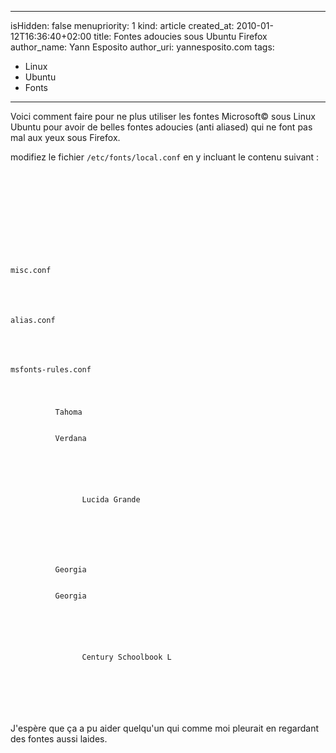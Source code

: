 ----- 
isHidden:       false
menupriority:   1
kind:           article
created_at:           2010-01-12T16:36:40+02:00
title: Fontes adoucies sous Ubuntu Firefox
author_name: Yann Esposito
author_uri: yannesposito.com
tags:
  - Linux
  - Ubuntu
  - Fonts

-----

Voici comment faire pour ne plus utiliser les fontes Microsoft© sous Linux Ubuntu pour avoir de belles fontes adoucies (anti aliased) qui ne font pas mal aux yeux sous Firefox.

modifiez le fichier <code>/etc/fonts/local.conf</code> en y incluant le contenu suivant : 

<div>
<code class="xml" file="local.conf">

<?xml version="1.0"?>
<!DOCTYPE fontconfig SYSTEM "fonts.dtd">
<fontconfig>

<!-- Miscellaneous settings -->

<include ignore_missing="yes">misc.conf</include>

<!-- Define alias -->

<include ignore_missing="yes">alias.conf</include>

<!-- Rules for Microsoft fonts -->

<include ignore_missing="yes">msfonts-rules.conf</include>

  <match target="pattern" name="family" >
      <test name="family" qual="any" >
          <string>Tahoma</string>
      </test>
      <edit mode="assign" name="family" >
          <string>Verdana</string>
      </edit>
  </match>
  <selectfont>
      <acceptfont>
          <pattern>
              <patelt name="family"> 
                <string>Lucida Grande</string> 
              </patelt>
          </pattern>
      </acceptfont>
  </selectfont>

  <match target="pattern" name="family" >
      <test name="family" qual="any" >
          <string>Georgia</string>
      </test>
      <edit mode="assign" name="family" >
          <string>Georgia</string>
      </edit>
  </match>
  <selectfont>
      <acceptfont>
          <pattern>
              <patelt name="family"> 
                <string>Century Schoolbook L</string> 
              </patelt>
          </pattern>
      </acceptfont>
  </selectfont>

</fontconfig>
</code>
</div>

J'espère que ça a pu aider quelqu'un qui comme moi pleurait en regardant des fontes aussi laides.


